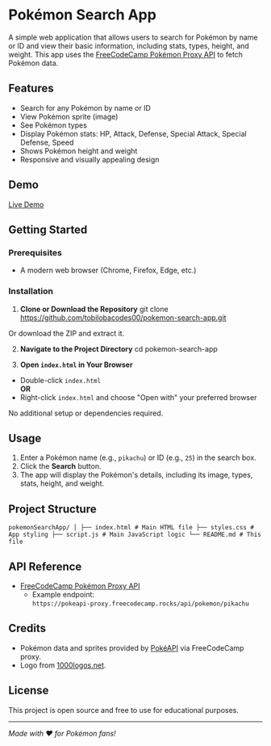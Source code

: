 # Pokémon Search App

A simple web application that allows users to search for Pokémon by name or ID and view their basic information, including stats, types, height, and weight. This app uses the [FreeCodeCamp Pokémon Proxy API](https://pokeapi-proxy.freecodecamp.rocks/) to fetch Pokémon data.

## Features

- Search for any Pokémon by name or ID
- View Pokémon sprite (image)
- See Pokémon types
- Display Pokémon stats: HP, Attack, Defense, Special Attack, Special Defense, Speed
- Shows Pokémon height and weight
- Responsive and visually appealing design

## Demo

[Live Demo](https://tobilobacodes00.github.io/pokemon-search-app/)

## Getting Started

### Prerequisites

- A modern web browser (Chrome, Firefox, Edge, etc.)

### Installation

1. **Clone or Download the Repository**
git clone https://github.com/tobilobacodes00/pokemon-search-app.git

Or download the ZIP and extract it.

2. **Navigate to the Project Directory**
cd pokemon-search-app

3. **Open `index.html` in Your Browser**
- Double-click `index.html`  
**OR**
- Right-click `index.html` and choose "Open with" your preferred browser

No additional setup or dependencies required.

## Usage

1. Enter a Pokémon name (e.g., `pikachu`) or ID (e.g., `25`) in the search box.
2. Click the **Search** button.
3. The app will display the Pokémon's details, including its image, types, stats, height, and weight.

## Project Structure
    pokemonSearchApp/ │ ├── index.html # Main HTML file ├── styles.css # App styling ├── script.js # Main JavaScript logic └── README.md # This file

## API Reference

- [FreeCodeCamp Pokémon Proxy API](https://pokeapi-proxy.freecodecamp.rocks/)
  - Example endpoint:  
    `https://pokeapi-proxy.freecodecamp.rocks/api/pokemon/pikachu`

## Credits

- Pokémon data and sprites provided by [PokéAPI](https://pokeapi.co/) via FreeCodeCamp proxy.
- Logo from [1000logos.net](https://1000logos.net/pokemon-logo/).

## License

This project is open source and free to use for educational purposes.

---

*Made with ❤️ for Pokémon fans!*
